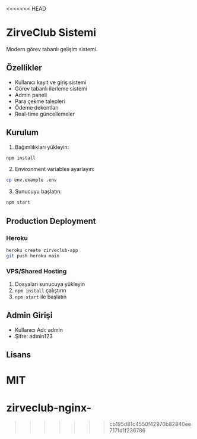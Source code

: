 <<<<<<< HEAD
# ZirveClub Sistemi

Modern görev tabanlı gelişim sistemi.

## Özellikler

- Kullanıcı kayıt ve giriş sistemi
- Görev tabanlı ilerleme sistemi
- Admin paneli
- Para çekme talepleri
- Ödeme dekontları
- Real-time güncellemeler

## Kurulum

1. Bağımlılıkları yükleyin:
```bash
npm install
```

2. Environment variables ayarlayın:
```bash
cp env.example .env
```

3. Sunucuyu başlatın:
```bash
npm start
```

## Production Deployment

### Heroku
```bash
heroku create zirveclub-app
git push heroku main
```

### VPS/Shared Hosting
1. Dosyaları sunucuya yükleyin
2. `npm install` çalıştırın
3. `npm start` ile başlatın

## Admin Girişi

- Kullanıcı Adı: admin
- Şifre: admin123

## Lisans

MIT 
=======
# zirveclub-nginx-
>>>>>>> cb195d81c4550f42970b82840ee717fd1f236786
